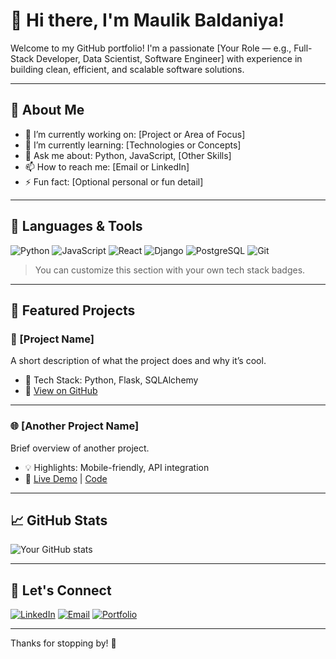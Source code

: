 # 👋 Hi there, I'm Maulik Baldaniya!

Welcome to my GitHub portfolio! I'm a passionate [Your Role — e.g., Full-Stack Developer, Data Scientist, Software Engineer] with experience in building clean, efficient, and scalable software solutions.

---

## 🚀 About Me

- 🔭 I’m currently working on: [Project or Area of Focus]
- 🌱 I’m currently learning: [Technologies or Concepts]
- 💬 Ask me about: Python, JavaScript, [Other Skills]
- 📫 How to reach me: [Email or LinkedIn]
- ⚡ Fun fact: [Optional personal or fun detail]

---

## 🧰 Languages & Tools

![Python](https://img.shields.io/badge/-Python-3776AB?style=flat&logo=python&logoColor=white)
![JavaScript](https://img.shields.io/badge/-JavaScript-F7DF1E?style=flat&logo=javascript&logoColor=black)
![React](https://img.shields.io/badge/-React-61DAFB?style=flat&logo=react&logoColor=white)
![Django](https://img.shields.io/badge/-Django-092E20?style=flat&logo=django&logoColor=white)
![PostgreSQL](https://img.shields.io/badge/-PostgreSQL-336791?style=flat&logo=postgresql&logoColor=white)
![Git](https://img.shields.io/badge/-Git-F05032?style=flat&logo=git&logoColor=white)

> You can customize this section with your own tech stack badges.

---

## 📂 Featured Projects

### 🔧 [Project Name]
A short description of what the project does and why it’s cool.

- 🚀 Tech Stack: Python, Flask, SQLAlchemy
- 📎 [View on GitHub](https://github.com/your-username/project-name)

---

### 🌐 [Another Project Name]
Brief overview of another project.

- 💡 Highlights: Mobile-friendly, API integration
- 📎 [Live Demo](https://your-demo-link.com) | [Code](https://github.com/your-username/project-name)

---

## 📈 GitHub Stats

![Your GitHub stats](https://github-readme-stats.vercel.app/api?username=your-username&show_icons=true&hide_title=true&theme=default)

---

## 🤝 Let's Connect

[![LinkedIn](https://img.shields.io/badge/-LinkedIn-blue?style=flat&logo=linkedin&logoColor=white)](https://linkedin.com/in/your-profile)
[![Email](https://img.shields.io/badge/-Email-red?style=flat&logo=gmail&logoColor=white)](mailto:your.email@example.com)
[![Portfolio](https://img.shields.io/badge/-Portfolio-000?style=flat&logo=internet-explorer&logoColor=white)](https://your-portfolio-link.com)

---

Thanks for stopping by! 🚀
